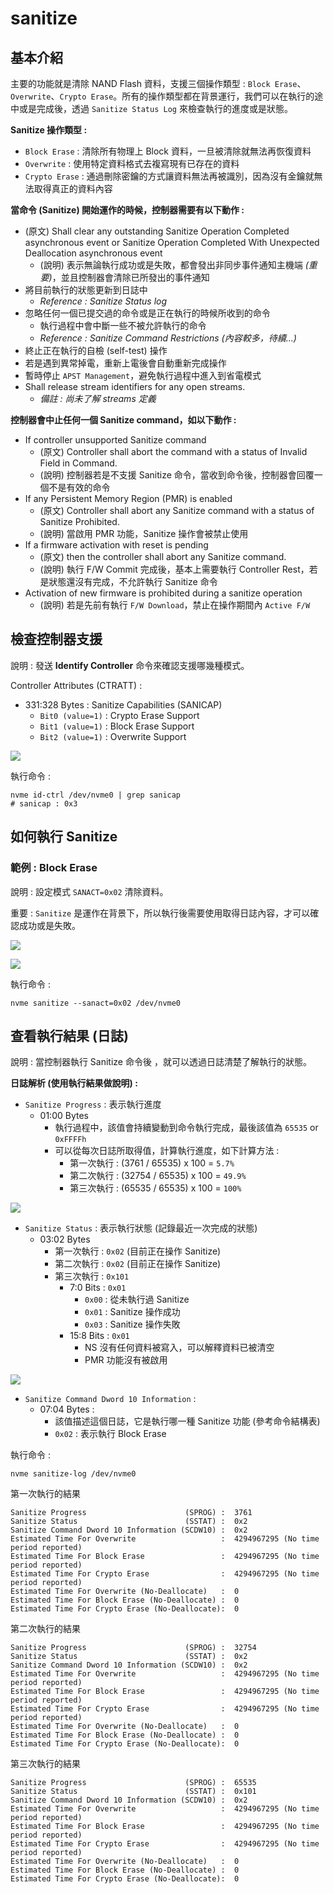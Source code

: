 # sanitize



## 基本介紹

主要的功能就是清除 NAND Flash 資料，支援三個操作類型 : `Block Erase`、`Overwrite`、`Crypto Erase`。所有的操作類型都在背景運行，我們可以在執行的途中或是完成後，透過 `Sanitize Status Log` 來檢查執行的進度或是狀態。

**Sanitize 操作類型 :** 

* `Block Erase` : 清除所有物理上 Block 資料，一旦被清除就無法再恢復資料
* `Overwrite` : 使用特定資料格式去複寫現有已存在的資料
* `Crypto Erase` : 通過刪除密鑰的方式讓資料無法再被識別，因為沒有金鑰就無法取得真正的資料內容



**當命令 (Sanitize) 開始運作的時候，控制器需要有以下動作 :** 

* (原文) Shall clear any outstanding Sanitize Operation Completed asynchronous event or Sanitize Operation Completed With Unexpected Deallocation asynchronous event
  * (說明) 表示無論執行成功或是失敗，都會發出非同步事件通知主機端 *(重要)*，並且控制器會清除已所發出的事件通知
* 將目前執行的狀態更新到日誌中
  * *Reference : Sanitize Status log*
* 忽略任何一個已提交過的命令或是正在執行的時候所收到的命令 
  * 執行過程中會中斷一些不被允許執行的命令
  * *Reference : Sanitize Command Restrictions (內容較多，待續...)* 
* 終止正在執行的自檢 (self-test) 操作
* 若是遇到異常掉電，重新上電後會自動重新完成操作
* 暫時停止 `APST Management`，避免執行過程中進入到省電模式
* Shall release stream identifiers for any open streams. 
  * *備註 : 尚未了解 streams 定義*



**控制器會中止任何一個 Sanitize command，如以下動作 :**

* If controller unsupported Sanitize command
  * (原文) Controller shall abort the command with a status of Invalid Field in Command.
  * (說明) 控制器若是不支援 Sanitize 命令，當收到命令後，控制器會回覆一個不是有效的命令
* If any Persistent Memory Region (PMR) is enabled
  * (原文) Controller shall abort any Sanitize command with a status of Sanitize Prohibited.
  * (說明) 當啟用 PMR 功能，Sanitize 操作會被禁止使用
* If a firmware activation with reset is pending
  * (原文) then the controller shall abort any Sanitize command.
  * (說明) 執行 F/W Commit 完成後，基本上需要執行 Controller Rest，若是狀態還沒有完成，不允許執行 Sanitize 命令
* Activation of new firmware is prohibited during a sanitize operation
  * (說明) 若是先前有執行 `F/W Download`，禁止在操作期間內 `Active F/W`



## 檢查控制器支援

說明 : 發送 **Identify Controller** 命令來確認支援哪幾種模式。

Controller Attributes (CTRATT) :

* 331:328 Bytes :  Sanitize Capabilities (SANICAP)
  * `Bit0 (value=1)` : Crypto Erase Support 
  * `Bit1 (value=1)` : Block Erase Support 
  * `Bit2 (value=1)` : Overwrite Support

![](https://github.com/miniedwins/learning/blob/main/nvme/pic/identify_controller/Identify_Controller_SANICAP_Bit0_Bit1_Bit2.png)

執行命令 : 

~~~shell
nvme id-ctrl /dev/nvme0 | grep sanicap
# sanicap : 0x3
~~~



## 如何執行 Sanitize

### 範例 : Block Erase

說明 : 設定模式 `SANACT=0x02` 清除資料。

重要 : `Sanitize` 是運作在背景下，所以執行後需要使用取得日誌內容，才可以確認成功或是失敗。

![](https://github.com/miniedwins/learning/blob/main/nvme/pic/admin_command_set/sanitize_cmd_dw10.png)

![](https://github.com/miniedwins/learning/blob/main/nvme/pic/admin_command_set/sanitize_cmd_dw11.png)

執行命令 : 

~~~shell
nvme sanitize --sanact=0x02 /dev/nvme0
~~~



## 查看執行結果 (日誌)

說明 : 當控制器執行 Sanitize 命令後 ，就可以透過日誌清楚了解執行的狀態。

**日誌解析 (使用執行結果做說明) :**

* `Sanitize Progress` : 表示執行進度
  * 01:00 Bytes
    * 執行過程中，該值會持續變動到命令執行完成，最後該值為 `65535` or `0xFFFFh`
    * 可以從每次日誌所取得值，計算執行進度，如下計算方法 : 
      * 第一次執行 : (3761 / 65535) x 100 = `5.7%`
      * 第二次執行 : (32754 / 65535) x 100 = `49.9%`
      * 第三次執行 : (65535 / 65535) x 100 = `100%`

![](https://github.com/miniedwins/learning/blob/main/nvme/pic/log_page/log_page_sanitize_status_SPROG.png)

* `Sanitize Status` : 表示執行狀態 (記錄最近一次完成的狀態)
  * 03:02 Bytes 
    * 第一次執行 : `0x02` (目前正在操作 Sanitize)
    * 第二次執行 : `0x02` (目前正在操作 Sanitize)
    * 第三次執行 : `0x101`
      * 7:0 Bits : `0x01`
        * `0x00` : 從未執行過 Sanitize 
        * `0x01` : Sanitize 操作成功
        * `0x03` : Sanitize 操作失敗
      * 15:8 Bits : `0x01` 
        * NS 沒有任何資料被寫入，可以解釋資料已被清空
        * PMR 功能沒有被啟用

![](https://github.com/miniedwins/learning/blob/main/nvme/pic/log_page/log_page_sanitize_status_SSTAT.png)

* `Sanitize Command Dword 10 Information` :
  * 07:04 Bytes : 
    * 該值描述這個日誌，它是執行哪一種 Sanitize 功能 (參考命令結構表)
    * `0x02` :  表示執行 Block Erase

執行命令 : 

~~~shell
nvme sanitize-log /dev/nvme0
~~~

第一次執行的結果

~~~shell
Sanitize Progress                      (SPROG) :  3761
Sanitize Status                        (SSTAT) :  0x2
Sanitize Command Dword 10 Information (SCDW10) :  0x2
Estimated Time For Overwrite                   :  4294967295 (No time period reported)
Estimated Time For Block Erase                 :  4294967295 (No time period reported)
Estimated Time For Crypto Erase                :  4294967295 (No time period reported)
Estimated Time For Overwrite (No-Deallocate)   :  0
Estimated Time For Block Erase (No-Deallocate) :  0
Estimated Time For Crypto Erase (No-Deallocate):  0
~~~

第二次執行的結果

~~~shell
Sanitize Progress                      (SPROG) :  32754
Sanitize Status                        (SSTAT) :  0x2
Sanitize Command Dword 10 Information (SCDW10) :  0x2
Estimated Time For Overwrite                   :  4294967295 (No time period reported)
Estimated Time For Block Erase                 :  4294967295 (No time period reported)
Estimated Time For Crypto Erase                :  4294967295 (No time period reported)
Estimated Time For Overwrite (No-Deallocate)   :  0
Estimated Time For Block Erase (No-Deallocate) :  0
Estimated Time For Crypto Erase (No-Deallocate):  0
~~~

第三次執行的結果

~~~shell
Sanitize Progress                      (SPROG) :  65535
Sanitize Status                        (SSTAT) :  0x101
Sanitize Command Dword 10 Information (SCDW10) :  0x2
Estimated Time For Overwrite                   :  4294967295 (No time period reported)
Estimated Time For Block Erase                 :  4294967295 (No time period reported)
Estimated Time For Crypto Erase                :  4294967295 (No time period reported)
Estimated Time For Overwrite (No-Deallocate)   :  0
Estimated Time For Block Erase (No-Deallocate) :  0
Estimated Time For Crypto Erase (No-Deallocate):  0
~~~

